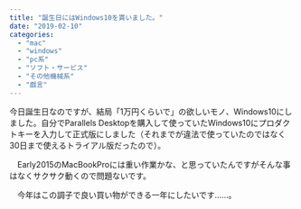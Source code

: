 ```yaml
---
title: "誕生日にはWindows10を貰いました。"
date: "2019-02-10"
categories: 
  - "mac"
  - "windows"
  - "pc系"
  - "ソフト・サービス"
  - "その他機械系"
  - "戯言"
---
```


今日誕生日なのですが、結局「1万円くらいで」の欲しいモノ、Windows10にしました。自分でParallels Desktopを購入して使っていたWindows10にプロダクトキーを入力して正式版にしました（それまでが違法で使っていたのではなく30日まで使えるトライアル版だったので）。

　Early2015のMacBookProには重い作業かな、と思っていたんですがそんな事はなくサクサク動くので問題ないです。

　今年はこの調子で良い買い物ができる一年にしたいです……。
